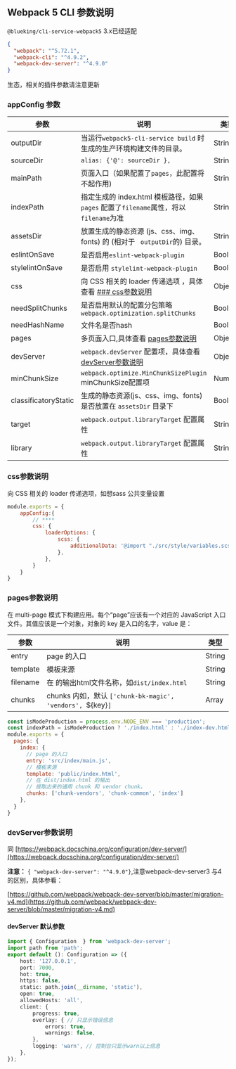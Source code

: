 ## Webpack 5 CLI 参数说明
`@blueking/cli-service-webpack5` 3.x已经适配
```json
{
  "webpack": "^5.72.1",
  "webpack-cli": "^4.9.2",
  "webpack-dev-server": "^4.9.0"
}
```
生态，相关的插件参数请注意更新
### appConfig 参数
| 参数                   | 说明                                                              | 类型      | 默认值           |
|----------------------|-----------------------------------------------------------------|---------|---------------|
| outputDir            | 当运行`webpack5-cli-service build`   时生成的生产环境构建文件的目录。              | String  | `./dist`      |
| sourceDir            | `alias: {'@': sourceDir },`                                     | String  | `./src`       |
| mainPath             | 页面入口（如果配置了`pages`，此配置将不起作用)                                     | String  | './src/main.js' |
| indexPath            | 指定生成的 index.html 模板路径，如果 `pages` 配置了`filename`属性，将以`filename`为准 | String  | `index.html`  |
| assetsDir            | 放置生成的静态资源 (js、css、img、fonts) 的 (相对于 ` outputDir`的) 目录。          | String  | `static`      |
| eslintOnSave         | 是否启用`eslint-webpack-plugin`                                     | Boolean | false         |
| stylelintOnSave      | 是否启用 `stylelint-webpack-plugin`                                 | Boolean | false         |
| css                  | 向 CSS 相关的 loader 传递选项 ，具体查看 [### css参数说明](#css参数说明)             | Object  | null          |
| needSplitChunks      | 是否启用默认的配置分包策略`webpack.optimization.splitChunks`                 | Boolean | true          |
| needHashName         | 文件名是否hash                                                       | Boolean | true          |
| pages                | 多页面入口,具体查看 [pages参数说明](#pages参数说明)                              | Object  | null          |
| devServer            | `webpack.devServer` 配置项，具体查看[devServer参数说明](#devServer参数说明)                  | Object  | ————          |
| minChunkSize         | `webpack.optimize.MinChunkSizePlugin`  minChunkSize配置项          | Number  | 10000         |
| classificatoryStatic | 生成的静态资源(js、css、img、fonts)  是否放置在 `assetsDir` 目录下                | Boolean  | true          |
| target               | `webpack.output.libraryTarget`   配置属性                           | String  |            |
| library              | `webpack.output.libraryTarget`   配置属性                           | String  | `web`         |

### css参数说明
向 CSS 相关的 loader 传递选项，如想sass 公共变量设置
```javascript
module.exports = {
    appConfig:{
        // ****
        css: {
            loaderOptions: {
                scss: {
                    additionalData: '@import "./src/style/variables.scss";',
                },
            },
        }
    }
}
```
### pages参数说明
在 multi-page 模式下构建应用。每个“page”应该有一个对应的 JavaScript 入口文件。其值应该是一个对象，对象的 key 是入口的名字，value 是：

| 参数                   | 说明                                | 类型     |
|----------------------|-----------------------------------|--------|
| entry            | page 的入口                          | String |  
| template            | 模板来源                              | String |
| filename            | 在 的输出html文件名称，如`dist/index.html ` | String |
| chunks            | chunks 内如，默认 `['chunk-bk-magic', 'vendors', `${key}`]`  | Array  |

```javascript
const isModeProduction = process.env.NODE_ENV === 'production';
const indexPath = isModeProduction ? './index.html' : './index-dev.html'
module.exports = {
  pages: {
    index: {
      // page 的入口
      entry: 'src/index/main.js',
      // 模板来源
      template: 'public/index.html',
      // 在 dist/index.html 的输出
      // 提取出来的通用 chunk 和 vendor chunk。
      chunks: ['chunk-vendors', 'chunk-common', 'index']
    },
  }
}
```
### devServer参数说明
同 [https://webpack.docschina.org/configuration/dev-server/](https://webpack.docschina.org/configuration/dev-server/)

**注意：** ```{ "webpack-dev-server": "^4.9.0"}```,注意webpack-dev-server3 与4 的区别，具体参看：

[https://github.com/webpack/webpack-dev-server/blob/master/migration-v4.md](https://github.com/webpack/webpack-dev-server/blob/master/migration-v4.md)

#### devServer 默认参数 
```typescript
import { Configuration  } from 'webpack-dev-server';
import path from 'path';
export default (): Configuration => ({
    host: '127.0.0.1',
    port: 7000,
    hot: true,
    https: false,
    static: path.join(__dirname, 'static'),
    open: true,
    allowedHosts: 'all',
    client: {
        progress: true,
        overlay: { // 只显示错误信息
            errors: true,
            warnings: false,
        },
        logging: 'warn', // 控制台只显示warn以上信息
    },
});
```
